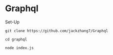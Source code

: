 # Graphql

Set-Up
```
git clone https://github.com/jackzhang7/Graphql

cd graphql

node index.js
```